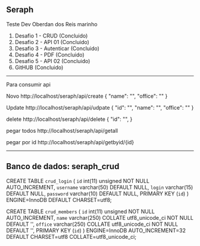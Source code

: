 ## Seraph

Teste Dev Oberdan dos Reis marinho

1) Desafio 1 - CRUD       (Concluido)
2) Desafio 2 - API 01     (Concluido)
3) Desafio 3 - Autenticar (Concluido)
4) Desafio 4 - PDF        (Concluido)
5) Desafio 5 - API 02     (Concluido)
6) GitHUB                 (Concluido)
_______________________________________________________________________________________

Para consumir api

Novo
http://localhost/seraph/api/create
{
"name": "",
"office": ""
}

Update
http://localhost/seraph/api/udpate
{
"id": "",
"name": "",
"office": ""
}

delete
http://localhost/seraph/api/delete
{
"id": "",
}

pegar todos
http://localhost/seraph/api/getall

pegar por id
http://localhost/seraph/api/getbyid/{id}

_______________________________________________________________________________________

## Banco de dados: seraph_crud

CREATE TABLE `crud_login` (
  `id` int(11) unsigned NOT NULL AUTO_INCREMENT,
  `username` varchar(50) DEFAULT NULL,
  `login` varchar(15) DEFAULT NULL,
  `password` varchar(10) DEFAULT NULL,
  PRIMARY KEY (`id`)
) ENGINE=InnoDB DEFAULT CHARSET=utf8;

CREATE TABLE `crud_members` (
  `id` int(11) unsigned NOT NULL AUTO_INCREMENT,
  `name` varchar(250) COLLATE utf8_unicode_ci NOT NULL DEFAULT '',
  `office` varchar(250) COLLATE utf8_unicode_ci NOT NULL DEFAULT '',
  PRIMARY KEY (`id`)
) ENGINE=InnoDB AUTO_INCREMENT=32 DEFAULT CHARSET=utf8 COLLATE=utf8_unicode_ci;